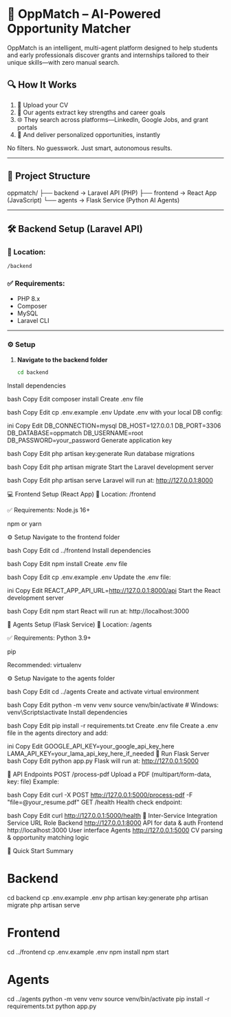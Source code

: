# 🧠 OppMatch – AI-Powered Opportunity Matcher

OppMatch is an intelligent, multi-agent platform designed to help students and early professionals discover grants and internships tailored to their unique skills—with zero manual search.

## 🔍 How It Works

1. 📄 Upload your CV
2. 🧠 Our agents extract key strengths and career goals
3. 🌐 They search across platforms—LinkedIn, Google Jobs, and grant portals
4. 🎯 And deliver personalized opportunities, instantly

No filters. No guesswork. Just smart, autonomous results.

---

## 📁 Project Structure

oppmatch/
├── backend → Laravel API (PHP)
├── frontend → React App (JavaScript)
└── agents → Flask Service (Python AI Agents)

---

## 🛠 Backend Setup (Laravel API)

### 📍 Location:

`/backend`

### ✅ Requirements:

- PHP 8.x
- Composer
- MySQL
- Laravel CLI

---

### ⚙️ Setup

1. **Navigate to the backend folder**
   ```bash
   cd backend
   ```

Install dependencies

bash
Copy
Edit
composer install
Create .env file

bash
Copy
Edit
cp .env.example .env
Update .env with your local DB config:

ini
Copy
Edit
DB_CONNECTION=mysql
DB_HOST=127.0.0.1
DB_PORT=3306
DB_DATABASE=oppmatch
DB_USERNAME=root
DB_PASSWORD=your_password
Generate application key

bash
Copy
Edit
php artisan key:generate
Run database migrations

bash
Copy
Edit
php artisan migrate
Start the Laravel development server

bash
Copy
Edit
php artisan serve
Laravel will run at: http://127.0.0.1:8000

💻 Frontend Setup (React App)
📍 Location:
/frontend

✅ Requirements:
Node.js 16+

npm or yarn

⚙️ Setup
Navigate to the frontend folder

bash
Copy
Edit
cd ../frontend
Install dependencies

bash
Copy
Edit
npm install
Create .env file

bash
Copy
Edit
cp .env.example .env
Update the .env file:

ini
Copy
Edit
REACT_APP_API_URL=http://127.0.0.1:8000/api
Start the React development server

bash
Copy
Edit
npm start
React will run at: http://localhost:3000

🤖 Agents Setup (Flask Service)
📍 Location:
/agents

✅ Requirements:
Python 3.9+

pip

Recommended: virtualenv

⚙️ Setup
Navigate to the agents folder

bash
Copy
Edit
cd ../agents
Create and activate virtual environment

bash
Copy
Edit
python -m venv venv
source venv/bin/activate # Windows: venv\Scripts\activate
Install dependencies

bash
Copy
Edit
pip install -r requirements.txt
Create .env file
Create a .env file in the agents directory and add:

ini
Copy
Edit
GOOGLE_API_KEY=your_google_api_key_here
LAMA_API_KEY=your_lama_api_key_here_if_needed
🚀 Run Flask Server
bash
Copy
Edit
python app.py
Flask will run at: http://127.0.0.1:5000

📡 API Endpoints
POST /process-pdf
Upload a PDF (multipart/form-data, key: file)
Example:

bash
Copy
Edit
curl -X POST http://127.0.0.1:5000/process-pdf -F "file=@your_resume.pdf"
GET /health
Health check endpoint:

bash
Copy
Edit
curl http://127.0.0.1:5000/health
🔗 Inter-Service Integration
Service URL Role
Backend http://127.0.0.1:8000 API for data & auth
Frontend http://localhost:3000 User interface
Agents http://127.0.0.1:5000 CV parsing & opportunity matching logic

🧪 Quick Start Summary

# Backend

cd backend
cp .env.example .env
php artisan key:generate
php artisan migrate
php artisan serve

# Frontend

cd ../frontend
cp .env.example .env
npm install
npm start

# Agents

cd ../agents
python -m venv venv
source venv/bin/activate
pip install -r requirements.txt
python app.py
